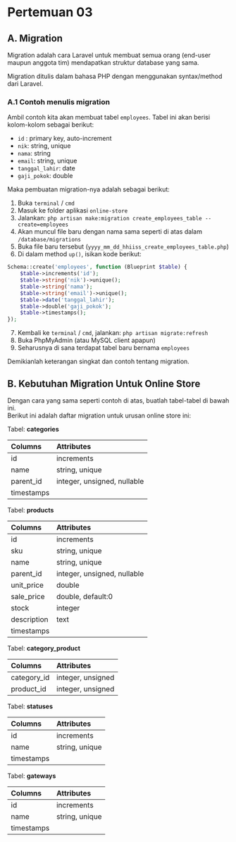 # Pertemuan 03

## A. Migration

Migration adalah cara Laravel untuk membuat semua orang (end-user maupun anggota tim) mendapatkan struktur database yang sama.  

Migration ditulis dalam bahasa PHP dengan menggunakan syntax/method dari Laravel.  

### A.1 Contoh menulis migration

Ambil contoh kita akan membuat tabel `employees`. Tabel ini akan berisi kolom-kolom sebagai berikut:  
- `id` : primary key, auto-increment
- `nik`: string, unique
- `nama`: string
- `email`: string, unique
- `tanggal_lahir`: date
- `gaji_pokok`: double

Maka pembuatan migration-nya adalah sebagai berikut:
1. Buka `terminal` / `cmd`
2. Masuk ke folder aplikasi `online-store`
3. Jalankan: `php artisan make:migration create_employees_table --create=employees`
4. Akan muncul file baru dengan nama sama seperti di atas dalam `/database/migrations`
5. Buka file baru tersebut (`yyyy_mm_dd_hhiiss_create_employees_table.php`)
6. Di dalam method `up()`, isikan kode berikut:
```php
Schema::create('employees', function (Blueprint $table) {
    $table->increments('id');
    $table->string('nik')->unique();
    $table->string('nama');
    $table->string('email')->unique();
    $table->date('tanggal_lahir');
    $table->double('gaji_pokok');
    $table->timestamps();
});
```
7. Kembali ke `terminal` / `cmd`, jalankan: `php artisan migrate:refresh`
8. Buka PhpMyAdmin (atau MySQL client apapun)
9. Seharusnya di sana terdapat tabel baru bernama `employees`

Demikianlah keterangan singkat dan contoh tentang migration.

## B. Kebutuhan Migration Untuk Online Store

Dengan cara yang sama seperti contoh di atas, buatlah tabel-tabel di bawah ini.  
Berikut ini adalah daftar migration untuk urusan online store ini:

Tabel: __categories__  

| Columns        | Attributes                  |
| :------------- | :-------------------------- |
| id             | increments                  |
| name           | string, unique              |
| parent_id      | integer, unsigned, nullable |
| timestamps     |                             |

Tabel: __products__  

| Columns        | Attributes                  |
| :------------- | :-------------------------- |
| id             | increments                  |
| sku            | string, unique              |
| name           | string, unique              |
| parent_id      | integer, unsigned, nullable |
| unit_price     | double                      |
| sale_price     | double, default:0           |
| stock          | integer                     |
| description    | text                        |
| timestamps     |                             |

Tabel: __category_product__  

| Columns        | Attributes                  |
| :------------- | :-------------------------- |
| category_id    | integer, unsigned           |
| product_id     | integer, unsigned           |

Tabel: __statuses__  

| Columns        | Attributes                  |
| :------------- | :-------------------------- |
| id             | increments                  |
| name           | string, unique              |
| timestamps     |                             |

Tabel: __gateways__  

| Columns        | Attributes                  |
| :------------- | :-------------------------- |
| id             | increments                  |
| name           | string, unique              |
| timestamps     |                             |
